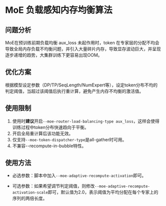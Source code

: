 # MoE 负载感知内存均衡算法

## 问题分析

MoE在预训练前期负载均衡 aux_loss 未起作用时，token 在专家层的分配不均会导致全局内存负载不均衡问题，并引入大量碎片内存，导致显存波动巨大，并呈现逐步递增的趋势，大集群训练下更容易出现OOM。

## 优化方案

根据模型设定参数（DP/TP/SeqLength/NumExpert等），设定token分布不均的判定阈值，当超过该阈值后执行重计算，避免产生内存不均衡的激活值。

## 使用限制

1. 使用时**建议**开启`--moe-router-load-balancing-type aux_loss`，这样会使得训练过程中token分布快速趋向于平衡。
2. 开启全局重计算后该功能无效。
3. 仅支持`--moe-token-dispatcher-type`是all-gather时可用。
4. 不兼容--recompute-in-bubble特性。

## 使用方法

- 必选参数：脚本中加入`--moe-adaptive-recompute-activation`即可。

- 可选参数：如果希望调节判定阈值，则修改`--moe-adaptive-recompute-activation-scale`即可，默认值为2.0，表示阈值为平均分配在每个专家上的序列的两倍长度。
